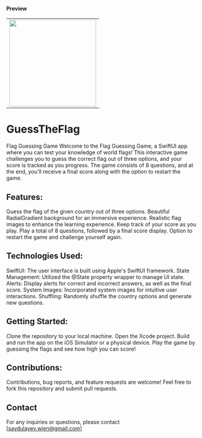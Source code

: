 #### Preview

<table border=0>
    <tr>
        <td>
            <image src=https://github.com/Saydulayev/GuessTheFlag/blob/main/GuessTheFlag/gif/GMP_U2F2ZUdIMDE%3D.GIF width=230 align=center>
        </td>
    </tr>
</table>

# GuessTheFlag
Flag Guessing Game
Welcome to the Flag Guessing Game, a SwiftUI app where you can test your knowledge of world flags! This interactive game challenges you to guess the correct flag out of three options, and your score is tracked as you progress. The game consists of 8 questions, and at the end, you'll receive a final score along with the option to restart the game.

## Features:
Guess the flag of the given country out of three options.
Beautiful RadialGradient background for an immersive experience.
Realistic flag images to enhance the learning experience.
Keep track of your score as you play.
Play a total of 8 questions, followed by a final score display.
Option to restart the game and challenge yourself again.

## Technologies Used:
SwiftUI: The user interface is built using Apple's SwiftUI framework.
State Management: Utilized the @State property wrapper to manage UI state.
Alerts: Display alerts for correct and incorrect answers, as well as the final score.
System Images: Incorporated system images for intuitive user interactions.
Shuffling: Randomly shuffle the country options and generate new questions.

## Getting Started:
Clone the repository to your local machine.
Open the Xcode project.
Build and run the app on the iOS Simulator or a physical device.
Play the game by guessing the flags and see how high you can score!
## Contributions:
Contributions, bug reports, and feature requests are welcome! Feel free to fork this repository and submit pull requests.

## Contact

For any inquiries or questions, please contact [saydulayev.wien@gmail.com]
